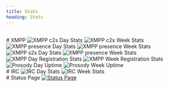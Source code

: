 ```yaml
---
title: Stats
heading: Stats
---
```


<br>
# XMPP
<img src="https://munin.koderoot.net/koderoot.net/venus.koderoot.net/prosody_c2s-day.png" alt="XMPP c2s Day Stats" />
<img src="https://munin.koderoot.net/koderoot.net/venus.koderoot.net/prosody_c2s-week.png" alt="XMPP c2s Week Stats" />
<img src="https://munin.koderoot.net/koderoot.net/venus.koderoot.net/prosody_presence-day.png" alt="XMPP presence Day Stats" />
<img src="https://munin.koderoot.net/koderoot.net/venus.koderoot.net/prosody_presence-week.png" alt="XMPP presence Week Stats" />
<img src="https://munin.koderoot.net/koderoot.net/venus.koderoot.net/prosody_s2s-day.png" alt="XMPP s2s Day Stats" />
<img src="https://munin.koderoot.net/koderoot.net/venus.koderoot.net/prosody_s2s-week.png" alt="XMPP presence Week Stats" />
<img src="https://munin.koderoot.net/koderoot.net/venus.koderoot.net/prosody_users-day.png" alt="XMPP Day Registration Stats" />
<img src="https://munin.koderoot.net/koderoot.net/venus.koderoot.net/prosody_users-week.png" alt="XMPP Week Registration Stats" />
<img src="https://munin.koderoot.net/koderoot.net/venus.koderoot.net/prosody_uptime-day.png" alt="Prosody Day Uptime" />
<img src="https://munin.koderoot.net/koderoot.net/venus.koderoot.net/prosody_uptime-week.png" alt="Prosody Week Uptime" />

<br>
# IRC
<img src="https://munin.koderoot.net/koderoot.net/venus.koderoot.net/ircstats-day.png" alt="IRC Day Stats" />
<img src="https://munin.koderoot.net/koderoot.net/venus.koderoot.net/ircstats-week.png" alt="IRC Week Stats" />

<br>
# Status Page
<a href="https://status.koderoot.net"><img src="https://media.koderoot.net/images/statuspage.png" title="KodeNet Status Page" alt="Status Page"/></a>
